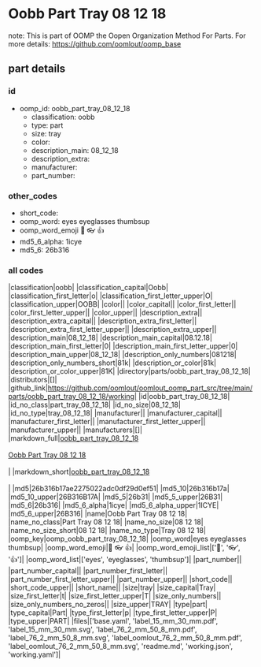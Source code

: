 # Oobb Part Tray 08 12 18  

note: This is part of OOMP the Oopen Organization Method For Parts. For more details: https://github.com/oomlout/oomp_base

##  part details





### id
* oomp_id: oobb_part_tray_08_12_18
  * classification: oobb
  * type: part
  * size: tray
  * color: 
  * description_main: 08_12_18
  * description_extra: 
  * manufacturer: 
  * part_number: 

### other_codes
* short_code: 
* oomp_word: eyes eyeglasses thumbsup
* oomp_word_emoji :eyes: :eyeglasses: :thumbsup:
* md5_6_alpha: 1icye
* md5_6: 26b316

### all codes 
|classification|oobb|
|classification_capital|Oobb|
|classification_first_letter|o|
|classification_first_letter_upper|O|
|classification_upper|OOBB|
|color||
|color_capital||
|color_first_letter||
|color_first_letter_upper||
|color_upper||
|description_extra||
|description_extra_capital||
|description_extra_first_letter||
|description_extra_first_letter_upper||
|description_extra_upper||
|description_main|08_12_18|
|description_main_capital|08.12.18|
|description_main_first_letter|0|
|description_main_first_letter_upper|0|
|description_main_upper|08_12_18|
|description_only_numbers|081218|
|description_only_numbers_short|81k|
|description_or_color|81k|
|description_or_color_upper|81K|
|directory|parts/oobb_part_tray_08_12_18|
|distributors|[]|
|github_link|https://github.com/oomlout/oomlout_oomp_part_src/tree/main/parts/oobb_part_tray_08_12_18/working|
|id|oobb_part_tray_08_12_18|
|id_no_class|part_tray_08_12_18|
|id_no_size|08_12_18|
|id_no_type|tray_08_12_18|
|manufacturer||
|manufacturer_capital||
|manufacturer_first_letter||
|manufacturer_first_letter_upper||
|manufacturer_upper||
|manufacturers|[]|
|markdown_full|[oobb_part_tray_08_12_18](https://github.com/oomlout/oomlout_oomp_part_src/tree/main/parts/oobb_part_tray_08_12_18/working)<br>[](https://github.com/oomlout/oomlout_oomp_part_src/tree/main/parts/oobb_part_tray_08_12_18/working)<br>[Oobb Part Tray 08 12 18](https://github.com/oomlout/oomlout_oomp_part_src/tree/main/parts/oobb_part_tray_08_12_18/working)<br><br>|
|markdown_short|[oobb_part_tray_08_12_18](https://github.com/oomlout/oomlout_oomp_part_src/tree/main/parts/oobb_part_tray_08_12_18/working)<br><br>|
|md5|26b316b17ae2275022adc0df29d0ef51|
|md5_10|26b316b17a|
|md5_10_upper|26B316B17A|
|md5_5|26b31|
|md5_5_upper|26B31|
|md5_6|26b316|
|md5_6_alpha|1icye|
|md5_6_alpha_upper|1ICYE|
|md5_6_upper|26B316|
|name|Oobb Part Tray 08 12 18|
|name_no_class|Part Tray 08 12 18|
|name_no_size|08 12 18|
|name_no_size_short|08 12 18|
|name_no_type|Tray 08 12 18|
|oomp_key|oomp_oobb_part_tray_08_12_18|
|oomp_word|eyes eyeglasses thumbsup|
|oomp_word_emoji|:eyes: :eyeglasses: :thumbsup:|
|oomp_word_emoji_list|[':eyes:', ':eyeglasses:', ':thumbsup:']|
|oomp_word_list|['eyes', 'eyeglasses', 'thumbsup']|
|part_number||
|part_number_capital||
|part_number_first_letter||
|part_number_first_letter_upper||
|part_number_upper||
|short_code||
|short_code_upper||
|short_name||
|size|tray|
|size_capital|Tray|
|size_first_letter|t|
|size_first_letter_upper|T|
|size_only_numbers||
|size_only_numbers_no_zeros||
|size_upper|TRAY|
|type|part|
|type_capital|Part|
|type_first_letter|p|
|type_first_letter_upper|P|
|type_upper|PART|
|files|['base.yaml', 'label_15_mm_30_mm.pdf', 'label_15_mm_30_mm.svg', 'label_76_2_mm_50_8_mm.pdf', 'label_76_2_mm_50_8_mm.svg', 'label_oomlout_76_2_mm_50_8_mm.pdf', 'label_oomlout_76_2_mm_50_8_mm.svg', 'readme.md', 'working.json', 'working.yaml']|
